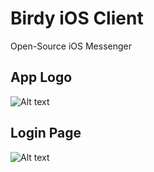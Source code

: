 # Birdy iOS Client
Open-Source iOS Messenger

## App Logo
![Alt text](https://pp.userapi.com/c856032/v856032155/5bdd0/91rLCzC1Wqw.jpg)

## Login Page
![Alt text](https://pp.userapi.com/c850132/v850132155/1606a6/RtHf5Fzj0to.jpg)
